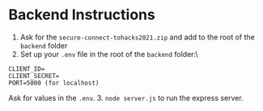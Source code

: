 # Backend Instructions

1. Ask for the `secure-connect-tohacks2021.zip` and add to the root of the `backend` folder
2. Set up your `.env` file in the root of the `backend` folder:\
```
CLIENT_ID=
CLIENT_SECRET=
PORT=5000 (for localhost)
```
Ask for values in the `.env`.
3. `node server.js` to run the express server.